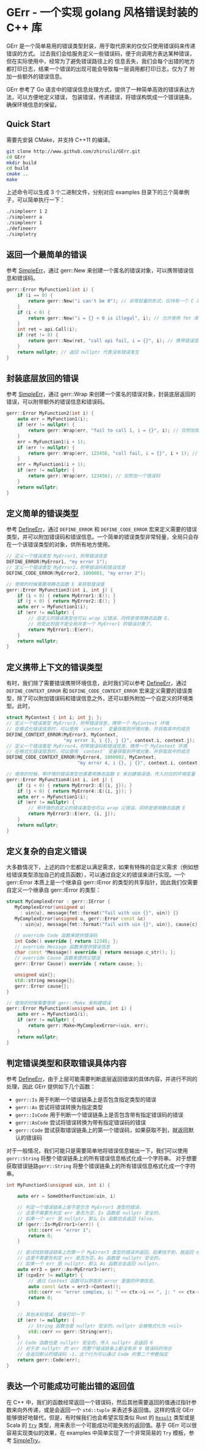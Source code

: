 # GErr - 一个实现 golang 风格错误封装的 C++ 库

GErr 是一个简单易用的错误类型封装，用于取代原来的仅仅只使用错误码来传递错误的方式。
过去我们会给服务定义一些错误码，便于向调用方表达某种错误，但在实际使用中，经常为了避免错误路径上的
信息丢失，我们会每个出错的地方都打印日志，结果一个错误的出现可能会导致每一层调用都打印日志，仅为了
附加一些额外的错误信息。

GErr 参考了 Go 语言中的错误信息处理方式，提供了一种简单高效的错误表达方法，可以方便地定义错误，
包装错误，传递错误，将错误构筑成一个错误链条，确保环境信息的保留。

## Quick Start

需要先安装 CMake，并支持 C++11 的编译。

```bash
git clone http://www.github.com/zhiruili/GErr.git
cd GErr
mkdir build
cd build
cmake ..
make
```

上述命令可以生成 3 个二进制文件，分别对应 examples 目录下的三个简单例子，可以简单执行一下：

```bash
./simpleerr 1 2
./simpleerr a
./simpleerr 1
./defineerr
./simpletry
```

## 返回一个最简单的错误

参考 [SimpleErr](https://www.github.com/zhiruili/GErr/tree/master/examples/simpleerr)，通过 gerr::New 来创建一个匿名的错误对象，可以携带错误信息和错误码。

```c++
gerr::Error MyFunction1(int i) {
    if (i == 0) {
        return gerr::New("i can't be 0"); // 非常轻量的形式，仅持有一个 C 风格字符串
    }
    if (i < 0) {
        return gerr::New("i = {} < 0 is illegal", i); // 允许使用 fmt 库的形式格式化字符串
    }
    int ret = api.Call(i);
    if (ret != 0) {
        return gerr::New(ret, "call api fail, i = {}", i); // 携带错误信息和错误码
    }
    return nullptr; // 返回 nullptr 代表没有错误发生
}
```

## 封装底层放回的错误

参考 [SimpleErr](https://www.github.com/zhiruili/GErr/tree/master/examples/simpleerr)，通过 gerr::Wrap 来创建一个匿名的错误对象，封装底层返回的错误，可以附带额外的错误信息和错误码。

```c++
gerr::Error MyFunction2(int i) {
    auto err = MyFunction1(i);
    if (err != nullptr) {
        return gerr::Wrap(err, "fail to call 1, i = {}", i); // 仅附加错误信息
    }
    err = MyFunction1(i + 1);
    if (err != nullptr) {
        return gerr::Wrap(err, 123456, "call fail, i = {}", i + 1); // 附加错误码和信息
    }
    err = MyFunction1(i + 1);
    if (err != nullptr) {
        return gerr::Wrap(err, 123456); // 仅附加一个错误码
    }
    return nullptr;
}
```

## 定义简单的错误类型

参考 [DefineErr](https://www.github.com/zhiruili/GErr/tree/master/examples/defineerr)，通过 `DEFINE_ERROR` 和 `DEFINE_CODE_ERROR` 宏来定义需要的错误类型，并可以附加错误码和错误信息。一个简单的错误类型非常轻量，全局只会存在一个该错误类型的对象，供所有地方使用。

```c++
// 定义一个错误类型 MyError1，附带错误信息
DEFINE_ERROR(MyError1, "my error 1");
// 定义一个错误类型 MyError2，附带错误码和错误信息
DEFINE_CODE_ERROR(MyError2, 1000001, "my error 2"); 

// 使用的时候需要用静态函数 E 来获取错误值
gerr::Error MyFunction3(int i, int j) {
    if (i < 0) { return MyError1::E(); }
    if (j < 0) { return MyError2::E(); }
    auto err = MyFunction1(i);
    if (err != nullptr) {
        // 自定义的错误类型也可以 wrap 父错误，同样是使用静态函数 E，
        // 但是此时就不是全局共享一个 MyError1 的错误对象了。
        return MyError1::E(err);
    }
    return nullptr;
}
```

## 定义携带上下文的错误类型

有时，我们除了需要错误携带环境信息，此时我们可以参考 [DefineErr](https://www.github.com/zhiruili/GErr/tree/master/examples/defineerr)，通过 `DEFINE_CONTEXT_ERROR` 和 `DEFINE_CODE_CONTEXT_ERROR` 宏来定义需要的错误类型，除了可以附加错误码和错误信息之外，还可以额外附加一个自定义的环境类型。此时，

```c++
struct MyContext { int i; int j; };
// 定义一个错误类型 MyError3，附带错误信息，携带一个 MyContext 环境
// 在格式化错误信息时，可以使用 `context` 变量获取到环境对象，并获取其中的成员
DEFINE_CONTEXT_ERROR(MyError3, MyContext, 
                     "my error 3, i {}, j {}", context.i, context.j);
// 定义一个错误类型 MyError4，附带错误码和错误信息，携带一个 MyContext 环境
// 在格式化错误信息时，可以使用 `context` 变量获取到环境对象，并获取其中的成员
DEFINE_CODE_CONTEXT_ERROR(MyError4, 1000002, MyContext,
                          "my error 4, i {}, j {}", context.i, context.j);

// 使用的时候，带环境的错误类型也需要用静态函数 E 来创建错误值，传入对应的环境变量
gerr::Error MyFunction4(int i, int j) {
    if (i < 0) { return MyError3::E({i, j}); }
    if (j < 0) { return MyError4::E({i, j}); }
    auto err = MyFunction1(i);
    if (err != nullptr) {
        // 带环境的自定义的错误类型也可以 wrap 父错误，同样是使用静态函数 E
        return MyError3::E(err, {i, j});
    }
    return nullptr;
}
```

## 定义复杂的自定义错误

大多数情况下，上述的四个宏都足以满足需求，如果有特殊的自定义需求（例如想给错误类型添加自己的成员函数），可以通过自定义的错误来进行实现。一个 gerr::Error 本质上是一个继承自 gerr::IError 的类型的共享指针，因此我们仅需要自定义一个继承自 gerr::IError 的类型：

```c++
struct MyComplexError : gerr::IError {
   MyComplexError(unsigned u)
     : uin{u}, message{fmt::format("fail with uin {}", uin)} {}
   MyComplexError(unsigned u, gerr::Error const &c)
     : uin{u}, message{fmt::format("fail with uin {}", uin)}, cause{c} {}

   // override Code 函数来提供错误码
   int Code() override { return 12345; };
   // override Message 函数来提供错误信息
   char const *Message() override { return message.c_str(); };
   // override Cause 函数来提供父错误
   gerr::Error Cause() override { return cause; };

   unsigned uin{};
   std::string message{};
   gerr::Error cause{};
}

// 使用的时候需要使用 gerr::Make 来构建错误
gerr::Error MyFunctionX(unsigned uin, int i) {
    auto err = MyFunction1(i);
    if (err != nullptr) {
        return gerr::Make<MyComplexError>(uin, err);
    }
    return nullptr;
}
```

## 判定错误类型和获取错误具体内容

参考 [DefineErr](https://www.github.com/zhiruili/GErr/tree/master/examples/defineerr)，由于上层可能需要判断底层返回错误的具体内容，并进行不同的处理，因此 GErr 提供如下几个函数：

* `gerr::Is` 用于判断一个错误链条上是否包含指定类型的错误
* `gerr::As` 尝试将错误转换为指定类型
* `gerr::IsCode` 用于判断一个错误链条上是否包含带有指定错误码的错误
* `gerr::AsCode` 尝试将错误转换为带有指定错误码的错误
* `gerr::Code` 尝试获取错误链条上的第一个错误码，如果获取不到，就返回默认的错误码

对于一般情况，我们可能只是需要简单地将错误信息输出一下，我们可以使用 `gerr::String` 将整个错误链条上的所有错误信息格式化成一个字符串。
对于想要获取错误链路`gerr::String` 将整个错误链条上的所有错误信息格式化成一个字符串。

```c++
int MyFunction5(unsigned uin, int i) {

    auto err = SomeOtherFunction(uin, i)

    // 判定一个错误链条上是不是包含 MyError1 类型的错误，
    // 这里不需要先判定 err 是否为空，Is 函数是 nullptr 安全的，
    // 如果一个 err 是 nullptr，那么 Is 函数总会返回 false。
    if (gerr::Is<MyError1>(err)) {
        std::cerr << "error 1";
        return 0;
    }

    // 尝试找到错误链条上的第一个 MyError3 类型的错误并返回，如果找不到，就返回 nullptr，
    // 这里不需要先判定 err 是否为空，As 函数是 nullptr 安全的，
    // 如果一个 err 是 nullptr，那么 As 函数总会返回 nullptr。
    auto err3 = gerr::As<MyError3>(err);
    if (cpxErr != nullptr) {
        // 通过 Context 函数可以获取到 error 里面的环境信息。
        auto const &ctx = err3->Context();
        std::cerr << "error complex, i: " << ctx->i << ", j: " << ctx->j; 
        return 0;
    }

    // 其他未知错误，直接打印一下
    if (err != nullptr) {
        // String 函数也是 nullptr 安全的，nullptr 会被格式化为 <nil>
        std::cerr << gerr::String(err);
    }
    // Code 函数也是 nullptr 安全的，传入 nullptr 会返回 0
    // 对于非 nullptr 的 err 而整个错误链条上都没有非 0 错误码的场合
    // 会返回默认的错误码 -1，这个行为可以通过 Code 的第二个参数指定
    return gerr::Code(err);
}
```

## 表达一个可能成功可能出错的返回值

在 C++ 中，我们的函数经常返回一个错误码，然后其他需要返回的值通过指针参数来向外传递，或是会返回一个 `std::tuple` 来表述多返回值。这样的情况 GErr 能够很好地替代，但是，有时候我们也会希望实现类似 Rust 的 [`Result`](https://doc.rust-lang.org/std/result/enum.Result.html) 类型或是 Scala 的 [`Try`](https://www.scala-lang.org/api/current/scala/util/Try.html) 类型，用来表示一个可能成功可能失败的返回值。基于 GErr 可以很容易实现类似的效果，在 examples 中简单实现了一个非常简易的 `Try` 模板，参考 [SimpleTry](https://www.github.com/zhiruili/GErr/tree/master/examples/simpletry)。

